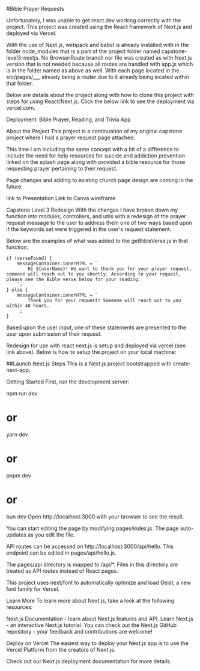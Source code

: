 #Bible Prayer Requests

Unfortunately, I was unable to get react.dev working correctly with the project. This project was created using the React framework of Next.js and deployed via Vercel.

With the use of Next.js, webpack and babel is already installed with in the folder node_modules that is a part of the project folder named capstone-level3-nextjs. No BrowserRoute branch nor file was created as with Next.js version that is not needed because all routes are handled with app.js which is in the folder named as above as well. With each page located in the src/pages/___ already being a router due to it already being located within that folder.

Below are details about the project along with how to clone this project with steps for using React/Next.js. Click the below link to see the deployment via vercel.com.

Deployment: Bible Prayer, Reading, and Trivia App

About the Project
This project is a continuation of my original capstone project where I had a prayer request page attached.

This time I am including the same concept with a bit of a difference to include the need for help resources for suicide and addiction prevention linked on the splash page along with provided a bible resource for those requesting prayer pertaining to their request.

Page changes and adding to existing church page design are coming in the future.

link to Presentation Link to Canva wireframe

Capstone Level 3 Redesign
With the changes I have broken down my function into modules, controllers, and utils with a redesign of the prayer request message to the user to address them one of two ways based upon if the keywords set were triggered in the user's request statement.

Below are the examples of what was added to the getBibleVerse.js in that function:

    if (verseFound) {
        messageContainer.innerHTML = `
            Hi ${userName}! We want to thank you for your prayer request, someone will reach out to you shortly. According to your request, please see the Bible verse below for your reading.
        `;
    } else {
        messageContainer.innerHTML = `
            Thank you for your request! Someone will reach out to you within 48 hours.
        `;
    }
Based upon the user input, one of these statements are presented to the user upon submission of their request.

Redesign for use with react next.js is setup and deployed via vercel (see link above). Below is how to setup the project on your local machine:

##Launch Next.js Steps
This is a Next.js project bootstrapped with create-next-app.

Getting Started
First, run the development server:

npm run dev
# or
yarn dev
# or
pnpm dev
# or
bun dev
Open http://localhost:3000 with your browser to see the result.

You can start editing the page by modifying pages/index.js. The page auto-updates as you edit the file.

API routes can be accessed on http://localhost:3000/api/hello. This endpoint can be edited in pages/api/hello.js.

The pages/api directory is mapped to /api/*. Files in this directory are treated as API routes instead of React pages.

This project uses next/font to automatically optimize and load Geist, a new font family for Vercel.

Learn More
To learn more about Next.js, take a look at the following resources:

Next.js Documentation - learn about Next.js features and API.
Learn Next.js - an interactive Next.js tutorial.
You can check out the Next.js GitHub repository - your feedback and contributions are welcome!

Deploy on Vercel
The easiest way to deploy your Next.js app is to use the Vercel Platform from the creators of Next.js.

Check out our Next.js deployment documentation for more details.
